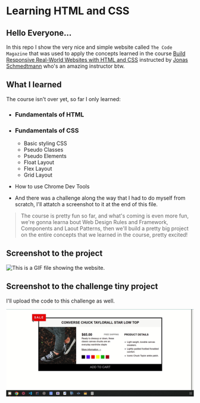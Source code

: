 # Learning HTML and CSS

## Hello Everyone...

In this repo I show the very nice and simple website called `The Code Magazine` that was used to apply the concepts learned in the course
[Build Responsive Real-World Websites with HTML and CSS](https://www.udemy.com/course-dashboard-redirect/?course_id=437398) instructed by [Jonas Schmedtmann](udemy.com/user/jonasschmedtmann/) who's an amazing instructor btw.

## What I learned

The course isn't over yet, so far I only learned:

- ### Fundamentals of HTML
- ### Fundamentals of CSS

  - Basic styling CSS
  - Pseudo Classes
  - Pseudo Elements
  - Float Layout
  - Flex Layout
  - Grid Layout

- How to use Chrome Dev Tools
- And there was a challenge along the way that I had to do myself from scratch, I'll attatch a screenshot to it at the end of this file.

> The course is pretty fun so far, and what's coming is even more fun, we're gonna learna bout Web Design Rules and Framework, Components and Laout Patterns, then we'll build a pretty big project on the entire concepts that we learned in the course, pretty excited!

## Screenshot to the project

![This is a GIF file showing the website.](Media/blog-post-website.gif)

## Screenshot to the challenge tiny project

I'll upload the code to this challenge as well.

![This is a GIF file showing the challenge tiny project.](Media/challenge-website.gif)
